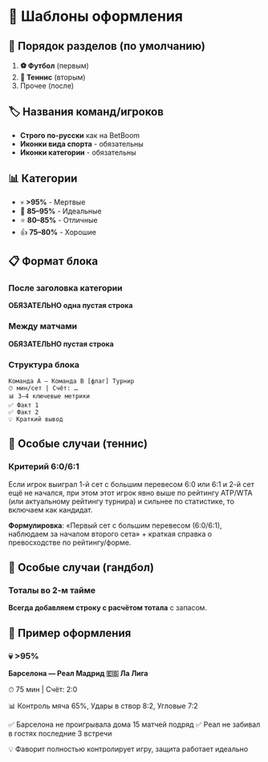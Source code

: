 # 📝 Шаблоны оформления

## 🎯 Порядок разделов (по умолчанию)

1. **⚽ Футбол** (первым)
2. **🎾 Теннис** (вторым)
3. Прочее (после)

## 🏷️ Названия команд/игроков

- **Строго по-русски** как на BetBoom
- **Иконки вида спорта** - обязательны
- **Иконки категории** - обязательны

## 📊 Категории

- 💀 **>95%** - Мертвые
- 🎯 **85–95%** - Идеальные  
- ⭐ **80–85%** - Отличные
- 👍 **75–80%** - Хорошие

## 📋 Формат блока

### После заголовка категории
**ОБЯЗАТЕЛЬНО одна пустая строка**

### Между матчами
**ОБЯЗАТЕЛЬНО пустая строка**

### Структура блока
```
Команда A — Команда B [флаг] Турнир
⏱ мин/сет | Счёт: …
📊 3–4 ключевые метрики
✅ Факт 1
✅ Факт 2
💡 Краткий вывод
```

## 🎾 Особые случаи (теннис)

### Критерий 6:0/6:1
Если игрок выиграл 1-й сет с большим перевесом 6:0 или 6:1 и 2-й сет ещё не начался, при этом этот игрок явно выше по рейтингу ATP/WTA (или актуальному рейтингу турнира) и сильнее по статистике, то включаем как кандидат.

**Формулировка**: «Первый сет с большим перевесом (6:0/6:1), наблюдаем за началом второго сета» + краткая справка о превосходстве по рейтингу/форме.

## 🤾 Особые случаи (гандбол)

### Тоталы во 2-м тайме
**Всегда добавляем строку с расчётом тотала** с запасом.

## 📱 Пример оформления

### 💀 >95%

**Барселона — Реал Мадрид 🇪🇸 Ла Лига**

⏱ 75 мин | Счёт: 2:0

📊 Контроль мяча 65%, Удары в створ 8:2, Угловые 7:2

✅ Барселона не проигрывала дома 15 матчей подряд
✅ Реал не забивал в гостях последние 3 встречи

💡 Фаворит полностью контролирует игру, защита работает идеально
